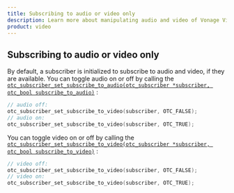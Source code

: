 ```yaml
---
title: Subscribing to audio or video only
description: Learn more about manipulating audio and video of Vonage Video API streams for your Linux application. Publish only video or audio, adjust the frame rate, and more. 
product: video
---
```


## Subscribing to audio or video only

By default, a subscriber is initialized to subscribe to audio and video, if they are available. You can toggle audio on or off by calling the [`otc_subscriber_set_subscribe_to_audio(otc_subscriber *subscriber, otc_bool subscribe_to_audio)`](/sdk/stitch/video-linux-reference/subscriber_8h.html#a61d83e5e082dac0e87f6c205afd8d711) :

```c
// audio off:
otc_subscriber_set_subscribe_to_video(subscriber, OTC_FALSE);
// audio on:
otc_subscriber_set_subscribe_to_video(subscriber, OTC_TRUE);
```    

You can toggle video on or off by calling the [`otc_subscriber_set_subscribe_to_video(otc_subscriber *subscriber, otc_bool subscribe_to_video)`](/sdk/stitch/video-linux-reference/subscriber_8h.html#a7cbb162ee250883991c900933591e871) :

```c
// video off:
otc_subscriber_set_subscribe_to_video(subscriber, OTC_FALSE);
// video on:
otc_subscriber_set_subscribe_to_video(subscriber, OTC_TRUE);
```
